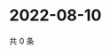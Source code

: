 # 2022-08-10

共 0 条

<!-- BEGIN WEIBO -->
<!-- 最后更新时间 Wed Aug 10 2022 15:14:44 GMT+0800 (China Standard Time) -->

<!-- END WEIBO -->
